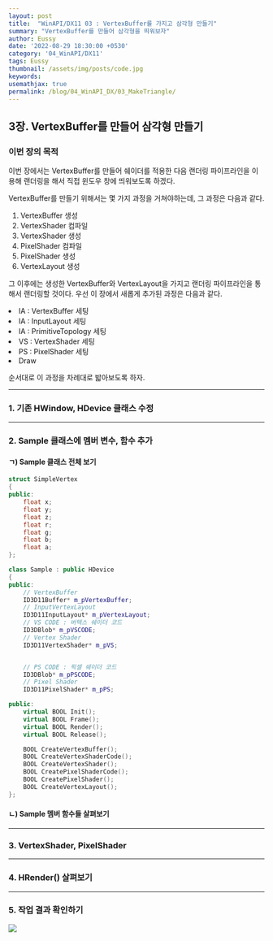 ```yaml
---
layout: post
title:  "WinAPI/DX11 03 : VertexBuffer를 가지고 삼각형 만들기"
summary: "VertexBuffer를 만들어 삼각형을 띄워보자"
author: Eussy
date: '2022-08-29 18:30:00 +0530'
category: '04_WinAPI/DX11'
tags: Eussy
thumbnail: /assets/img/posts/code.jpg
keywords: 
usemathjax: true
permalink: /blog/04_WinAPI_DX/03_MakeTriangle/
---
```


## 3장. VertexBuffer를 만들어 삼각형 만들기

### 이번 장의 목적
<p>이번 장에서는 VertexBuffer를 만들어 쉐이더를 적용한 다음 랜더링 파이프라인을 이용해 랜더링을 해서 직접 윈도우 창에 띄워보도록 하겠다.</p>

<p>
VertexBuffer를 만들기 위해서는 몇 가지 과정을 거쳐야하는데, 그 과정은 다음과 같다.
<ol>
<li> VertexBuffer 생성 </li>
<li> VertexShader 컴파일 </li>
<li> VertexShader 생성 </li>
<li> PixelShader 컴파일 </li>
<li> PixelShader 생성</li>
<li> VertexLayout 생성</li>
</ol>

<p>
그 이후에는 생성한 VertexBuffer와 VertexLayout을 가지고 랜더링 파이프라인을 통해서 랜더링할 것이다. 우선 이 장에서 새롭게 추가된 과정은 다음과 같다.
<li> IA : VertexBuffer 세팅</li>
<li> IA : InputLayout 세팅 </li>
<li> IA : PrimitiveTopology 세팅</li>
<li> VS : VertexShader 세팅 </li>
<li> PS : PixelShader 세팅 </li>
<li> Draw </li>
</p>

순서대로 이 과정을 차례대로 밟아보도록 하자.

<hr />

### 1. 기존 HWindow, HDevice 클래스 수정

<hr />

### 2. Sample 클래스에 멤버 변수, 함수 추가
<p></p>

#### ㄱ) Sample 클래스 전체 보기
```c++
struct SimpleVertex
{
public:
	float x;
	float y;
	float z;
	float r;
	float g;
	float b;
	float a;
};

class Sample : public HDevice
{
public:
	// VertexBuffer
	ID3D11Buffer* m_pVertexBuffer;
	// InputVertexLayout
	ID3D11InputLayout* m_pVertexLayout;
	// VS CODE : 버텍스 쉐이더 코드
	ID3DBlob* m_pVSCODE;
	// Vertex Shader
	ID3D11VertexShader* m_pVS;


	// PS CODE : 픽셀 쉐이더 코드
	ID3DBlob* m_pPSCODE;
	// Pixel Shader
	ID3D11PixelShader* m_pPS;

public:
	virtual BOOL Init();
	virtual BOOL Frame();
	virtual BOOL Render();
	virtual BOOL Release();

	BOOL CreateVertexBuffer();
	BOOL CreateVertexShaderCode();
	BOOL CreateVertexShader();
	BOOL CreatePixelShaderCode();
	BOOL CreatePixelShader();
	BOOL CreateVertexLayout();
};
```

#### ㄴ) Sample 멤버 함수들 살펴보기


<hr />

### 3. VertexShader, PixelShader

<hr />

### 4. HRender() 살펴보기

<hr />

### 5. 작업 결과 확인하기

 <img src="gif1.gif">
